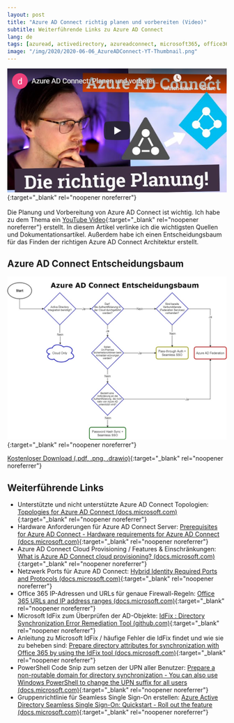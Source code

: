 ```yaml
---
layout: post
title: "Azure AD Connect richtig planen und vorbereiten (Video)"
subtitle: Weiterführende Links zu Azure AD Connect
lang: de
tags: [azuread, activedirectory, azureadconnect, microsoft365, office365, hybrid, hybrididentity]
image: "/img/2020/2020-06-06_AzureADConnect-YT-Thumbnail.png"
---
```

[![Azure AD Connect: Planen und vorbereiten (YouTube)](/img/2020/2020-06-06_AzureADConnect-YT-Thumbnail.png "Azure AD Connect: Planen und vorbereiten (YouTube")](https://www.youtube.com/watch?v=_feF0VPL2Ps){:target="_blank" rel="noopener noreferrer"} <br /><br />
Die Planung und Vorbereitung von Azure AD Connect ist wichtig. Ich habe zu dem Thema ein [YouTube Video](https://www.youtube.com/watch?v=_feF0VPL2Ps){:target="_blank" rel="noopener noreferrer"} erstellt. In diesem Artikel verlinke ich die wichtigsten Quellen und Dokumentationsartikel. Außerdem habe ich einen Entscheidungsbaum für das Finden der richtigen Azure AD Connect Architektur erstellt.

## Azure AD Connect Entscheidungsbaum

[![Azure AD Connect Entscheidungsbaum (kostenloser Download)](/img/2020/2020-06-05_Azure_AD_Connect_Entscheidungsbaum.jpg "Azure AD Connect Entscheidungsbaum (kostenloser Download)")](https://data.diecknet.de/dl/2020-06-05/Azure_AD_Connect_Entscheidungsbaum.zip){:target="_blank" rel="noopener noreferrer"}

[Kostenloser Download (.pdf, .png, .drawio)](https://data.diecknet.de/dl/2020-06-05/Azure_AD_Connect_Entscheidungsbaum.zip){:target="_blank" rel="noopener noreferrer"}

## Weiterführende Links

- Unterstützte und nicht unterstützte Azure AD Connect Topologien: [Topologies for Azure AD Connect (docs.microsoft.com)](https://docs.microsoft.com/en-us/azure/active-directory/hybrid/plan-connect-topologies){:target="_blank" rel="noopener noreferrer"}
- Hardware Anforderungen für Azure AD Connect Server: [Prerequisites for Azure AD Connect - Hardware requirements for Azure AD Connect (docs.microsoft.com)](https://docs.microsoft.com/en-us/azure/active-directory/hybrid/how-to-connect-install-prerequisites#hardware-requirements-for-azure-ad-connect){:target="_blank" rel="noopener noreferrer"}
- Azure AD Connect Cloud Provisioning / Features & Einschränkungen: [What is Azure AD Connect cloud provisioning? (docs.microsoft.com)](https://docs.microsoft.com/en-us/azure/active-directory/cloud-provisioning/what-is-cloud-provisioning){:target="_blank" rel="noopener noreferrer"}
- Netzwerk Ports für Azure AD Connect: [Hybrid Identity Required Ports and Protocols (docs.microsoft.com)](https://docs.microsoft.com/en-us/azure/active-directory/hybrid/reference-connect-ports){:target="_blank" rel="noopener noreferrer"}
- Office 365 IP-Adressen und URLs für genaue Firewall-Regeln: [Office 365 URLs and IP address ranges (docs.microsoft.com)](https://docs.microsoft.com/en-us/office365/enterprise/urls-and-ip-address-ranges){:target="_blank" rel="noopener noreferrer"}
- Microsoft IdFix zum Überprüfen der AD-Objekte: [IdFix : Directory Synchronization Error Remediation Tool (github.com)](https://github.com/microsoft/idfix){:target="_blank" rel="noopener noreferrer"}
- Anleitung zu Microsoft IdFix / häufige Fehler die IdFix findet und wie sie zu beheben sind: [Prepare directory attributes for synchronization with Office 365 by using the IdFix tool (docs.microsoft.com)](https://docs.microsoft.com/en-us/office365/enterprise/prepare-directory-attributes-for-synch-with-idfix){:target="_blank" rel="noopener noreferrer"}
- PowerShell Code Snip zum setzen der UPN aller Benutzer: [Prepare a non-routable domain for directory synchronization - You can also use Windows PowerShell to change the UPN suffix for all users (docs.microsoft.com)](https://docs.microsoft.com/en-us/office365/enterprise/prepare-a-non-routable-domain-for-directory-synchronization#you-can-also-use-windows-powershell-to-change-the-upn-suffix-for-all-users){:target="_blank" rel="noopener noreferrer"}
- Gruppenrichtlinie für Seamless Single Sign-On erstellen: [Azure Active Directory Seamless Single Sign-On: Quickstart - Roll out the feature (docs.microsoft.com)](https://docs.microsoft.com/en-us/azure/active-directory/hybrid/how-to-connect-sso-quick-start#step-3-roll-out-the-feature){:target="_blank" rel="noopener noreferrer"}
